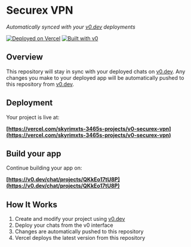 # Securex VPN

*Automatically synced with your [v0.dev](https://v0.dev) deployments*

[![Deployed on Vercel](https://img.shields.io/badge/Deployed%20on-Vercel-black?style=for-the-badge&logo=vercel)](https://vercel.com/skyrimxts-3465s-projects/v0-securex-vpn)
[![Built with v0](https://img.shields.io/badge/Built%20with-v0.dev-black?style=for-the-badge)](https://v0.dev/chat/projects/QKkEo17tU8P)

## Overview

This repository will stay in sync with your deployed chats on [v0.dev](https://v0.dev).
Any changes you make to your deployed app will be automatically pushed to this repository from [v0.dev](https://v0.dev).

## Deployment

Your project is live at:

**[https://vercel.com/skyrimxts-3465s-projects/v0-securex-vpn](https://vercel.com/skyrimxts-3465s-projects/v0-securex-vpn)**

## Build your app

Continue building your app on:

**[https://v0.dev/chat/projects/QKkEo17tU8P](https://v0.dev/chat/projects/QKkEo17tU8P)**

## How It Works

1. Create and modify your project using [v0.dev](https://v0.dev)
2. Deploy your chats from the v0 interface
3. Changes are automatically pushed to this repository
4. Vercel deploys the latest version from this repository